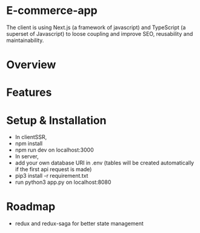 # E-commerce-app

The client is using Next.js (a framework of javascript) and TypeScript (a superset of Javascript) to loose coupling and improve SEO, reusability and maintainability.

# Overview


# Features


# Setup & Installation
 - In clientSSR, 
 - npm install 
 - npm run dev on localhost:3000
 - In server,
 - add your own database URI in .env (tables will be created automatically if the first api request is made)
 - pip3 install -r requirement.txt
 - run python3 app.py on localhost:8080
 
# Roadmap 

 - redux and redux-saga for better state management
